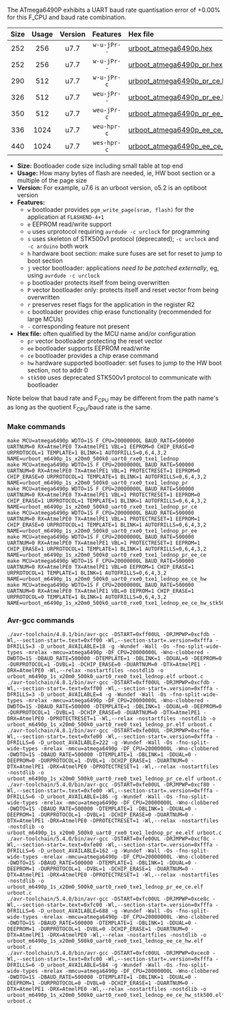 The ATmega6490P exhibits a UART baud rate quantisation error of +0.00% for this F_CPU and baud rate combination.

|Size|Usage|Version|Features|Hex file|
|:-:|:-:|:-:|:-:|:--|
|252|256|u7.7|`w-u-jPr--`|[urboot_atmega6490p.hex](https://raw.githubusercontent.com/stefanrueger/urboot.hex/main/u7.7/cores/megacore/atmega6490p/watchdog_1_s/external_oscillator/4608000_hz/115200_baud/uart0_rxe0_txe1/lednop/urboot_atmega6490p.hex)|
|252|256|u7.7|`w-u-jPr--`|[urboot_atmega6490p_pr.hex](https://raw.githubusercontent.com/stefanrueger/urboot.hex/main/u7.7/cores/megacore/atmega6490p/watchdog_1_s/external_oscillator/4608000_hz/115200_baud/uart0_rxe0_txe1/lednop/urboot_atmega6490p_pr.hex)|
|290|512|u7.7|`w-u-jPr-c`|[urboot_atmega6490p_pr_ce.hex](https://raw.githubusercontent.com/stefanrueger/urboot.hex/main/u7.7/cores/megacore/atmega6490p/watchdog_1_s/external_oscillator/4608000_hz/115200_baud/uart0_rxe0_txe1/lednop/urboot_atmega6490p_pr_ce.hex)|
|326|512|u7.7|`weu-jPr--`|[urboot_atmega6490p_pr_ee.hex](https://raw.githubusercontent.com/stefanrueger/urboot.hex/main/u7.7/cores/megacore/atmega6490p/watchdog_1_s/external_oscillator/4608000_hz/115200_baud/uart0_rxe0_txe1/lednop/urboot_atmega6490p_pr_ee.hex)|
|350|512|u7.7|`weu-jPr-c`|[urboot_atmega6490p_pr_ee_ce.hex](https://raw.githubusercontent.com/stefanrueger/urboot.hex/main/u7.7/cores/megacore/atmega6490p/watchdog_1_s/external_oscillator/4608000_hz/115200_baud/uart0_rxe0_txe1/lednop/urboot_atmega6490p_pr_ee_ce.hex)|
|336|1024|u7.7|`weu-hpr-c`|[urboot_atmega6490p_ee_ce_hw.hex](https://raw.githubusercontent.com/stefanrueger/urboot.hex/main/u7.7/cores/megacore/atmega6490p/watchdog_1_s/external_oscillator/4608000_hz/115200_baud/uart0_rxe0_txe1/lednop/urboot_atmega6490p_ee_ce_hw.hex)|
|440|1024|u7.7|`wes-hpr-c`|[urboot_atmega6490p_ee_ce_hw_stk500.hex](https://raw.githubusercontent.com/stefanrueger/urboot.hex/main/u7.7/cores/megacore/atmega6490p/watchdog_1_s/external_oscillator/4608000_hz/115200_baud/uart0_rxe0_txe1/lednop/urboot_atmega6490p_ee_ce_hw_stk500.hex)|

- **Size:** Bootloader code size including small table at top end
- **Usage:** How many bytes of flash are needed, ie, HW boot section or a multiple of the page size
- **Version:** For example, u7.6 is an urboot version, o5.2 is an optiboot version
- **Features:**
  + `w` bootloader provides `pgm_write_page(sram, flash)` for the application at `FLASHEND-4+1`
  + `e` EEPROM read/write support
  + `u` uses urprotocol requiring `avrdude -c urclock` for programming
  + `s` uses skeleton of STK500v1 protocol (deprecated); `-c urclock` and `-c arduino` both work
  + `h` hardware boot section: make sure fuses are set for reset to jump to boot section
  + `j` vector bootloader: applications *need to be patched externally*, eg, using `avrdude -c urclock`
  + `p` bootloader protects itself from being overwritten
  + `P` vector bootloader only: protects itself and reset vector from being overwritten
  + `r` preserves reset flags for the application in the register R2
  + `c` bootloader provides chip erase functionality (recommended for large MCUs)
  + `-` corresponding feature not present
- **Hex file:** often qualified by the MCU name and/or configuration
  + `pr` vector bootloader protecting the reset vector
  + `ee` bootloader supports EEPROM read/write
  + `ce` bootloader provides a chip erase command
  + `hw` hardware supported bootloader: set fuses to jump to the HW boot section, not to addr 0
  + `stk500` uses deprecated STK500v1 protocol to communicate with bootloader


Note below that baud rate and F<sub>CPU</sub> may be different from the path name's as long as the quotient F<sub>CPU</sub>/baud rate is the same.

### Make commands
```
make MCU=atmega6490p WDTO=1S F_CPU=20000000L BAUD_RATE=500000 UARTNUM=0 RX=AtmelPE0 TX=AtmelPE1 VBL=1 EEPROM=0 CHIP_ERASE=0 URPROTOCOL=1 TEMPLATE=1 BLINK=1 AUTOFRILLS=0,6,4,3,2 NAME=urboot_m6490p_1s_x20m0_500k0_uart0_rxe0_txe1_lednop
make MCU=atmega6490p WDTO=1S F_CPU=20000000L BAUD_RATE=500000 UARTNUM=0 RX=AtmelPE0 TX=AtmelPE1 VBL=1 PROTECTRESET=1 EEPROM=0 CHIP_ERASE=0 URPROTOCOL=1 TEMPLATE=1 BLINK=1 AUTOFRILLS=0,6,4,3,2 NAME=urboot_m6490p_1s_x20m0_500k0_uart0_rxe0_txe1_lednop_pr
make MCU=atmega6490p WDTO=1S F_CPU=20000000L BAUD_RATE=500000 UARTNUM=0 RX=AtmelPE0 TX=AtmelPE1 VBL=1 PROTECTRESET=1 EEPROM=0 CHIP_ERASE=1 URPROTOCOL=1 TEMPLATE=1 BLINK=1 AUTOFRILLS=0,6,4,3,2 NAME=urboot_m6490p_1s_x20m0_500k0_uart0_rxe0_txe1_lednop_pr_ce
make MCU=atmega6490p WDTO=1S F_CPU=20000000L BAUD_RATE=500000 UARTNUM=0 RX=AtmelPE0 TX=AtmelPE1 VBL=1 PROTECTRESET=1 EEPROM=1 CHIP_ERASE=0 URPROTOCOL=1 TEMPLATE=1 BLINK=1 AUTOFRILLS=0,6,4,3,2 NAME=urboot_m6490p_1s_x20m0_500k0_uart0_rxe0_txe1_lednop_pr_ee
make MCU=atmega6490p WDTO=1S F_CPU=20000000L BAUD_RATE=500000 UARTNUM=0 RX=AtmelPE0 TX=AtmelPE1 VBL=1 PROTECTRESET=1 EEPROM=1 CHIP_ERASE=1 URPROTOCOL=1 TEMPLATE=1 BLINK=1 AUTOFRILLS=0,6,4,3,2 NAME=urboot_m6490p_1s_x20m0_500k0_uart0_rxe0_txe1_lednop_pr_ee_ce
make MCU=atmega6490p WDTO=1S F_CPU=20000000L BAUD_RATE=500000 UARTNUM=0 RX=AtmelPE0 TX=AtmelPE1 VBL=0 EEPROM=1 CHIP_ERASE=1 URPROTOCOL=1 TEMPLATE=1 BLINK=1 AUTOFRILLS=0,6,4,3,2 NAME=urboot_m6490p_1s_x20m0_500k0_uart0_rxe0_txe1_lednop_ee_ce_hw
make MCU=atmega6490p WDTO=1S F_CPU=20000000L BAUD_RATE=500000 UARTNUM=0 RX=AtmelPE0 TX=AtmelPE1 VBL=0 EEPROM=1 CHIP_ERASE=1 URPROTOCOL=0 TEMPLATE=1 BLINK=1 AUTOFRILLS=0,6,4,3,2 NAME=urboot_m6490p_1s_x20m0_500k0_uart0_rxe0_txe1_lednop_ee_ce_hw_stk500
```

### Avr-gcc commands
```
./avr-toolchain/4.8.1/bin/avr-gcc -DSTART=0xff00UL -DRJMPWP=0xcfdb -Wl,--section-start=.text=0xff00 -Wl,--section-start=.version=0xfffa -DFRILLS=3 -D_urboot_AVAILABLE=18 -g -Wundef -Wall -Os -fno-split-wide-types -mrelax -mmcu=atmega6490p -DF_CPU=20000000L -Wno-clobbered -DWDTO=1S -DBAUD_RATE=500000 -DTEMPLATE=1 -DBLINK=1 -DDUAL=0 -DEEPROM=0 -DURPROTOCOL=1 -DVBL=1 -DCHIP_ERASE=0 -DUARTNUM=0 -DTX=AtmelPE1 -DRX=AtmelPE0 -Wl,--relax -nostartfiles -nostdlib -o urboot_m6490p_1s_x20m0_500k0_uart0_rxe0_txe1_lednop.elf urboot.c
./avr-toolchain/4.8.1/bin/avr-gcc -DSTART=0xff00UL -DRJMPWP=0xcfdb -Wl,--section-start=.text=0xff00 -Wl,--section-start=.version=0xfffa -DFRILLS=3 -D_urboot_AVAILABLE=4 -g -Wundef -Wall -Os -fno-split-wide-types -mrelax -mmcu=atmega6490p -DF_CPU=20000000L -Wno-clobbered -DWDTO=1S -DBAUD_RATE=500000 -DTEMPLATE=1 -DBLINK=1 -DDUAL=0 -DEEPROM=0 -DURPROTOCOL=1 -DVBL=1 -DCHIP_ERASE=0 -DUARTNUM=0 -DTX=AtmelPE1 -DRX=AtmelPE0 -DPROTECTRESET=1 -Wl,--relax -nostartfiles -nostdlib -o urboot_m6490p_1s_x20m0_500k0_uart0_rxe0_txe1_lednop_pr.elf urboot.c
./avr-toolchain/4.8.1/bin/avr-gcc -DSTART=0xfe00UL -DRJMPWP=0xcf6e -Wl,--section-start=.text=0xfe00 -Wl,--section-start=.version=0xfffa -DFRILLS=6 -D_urboot_AVAILABLE=222 -g -Wundef -Wall -Os -fno-split-wide-types -mrelax -mmcu=atmega6490p -DF_CPU=20000000L -Wno-clobbered -DWDTO=1S -DBAUD_RATE=500000 -DTEMPLATE=1 -DBLINK=1 -DDUAL=0 -DEEPROM=0 -DURPROTOCOL=1 -DVBL=1 -DCHIP_ERASE=1 -DUARTNUM=0 -DTX=AtmelPE1 -DRX=AtmelPE0 -DPROTECTRESET=1 -Wl,--relax -nostartfiles -nostdlib -o urboot_m6490p_1s_x20m0_500k0_uart0_rxe0_txe1_lednop_pr_ce.elf urboot.c
./avr-toolchain/5.4.0/bin/avr-gcc -DSTART=0xfe00UL -DRJMPWP=0xcf80 -Wl,--section-start=.text=0xfe00 -Wl,--section-start=.version=0xfffa -DFRILLS=6 -D_urboot_AVAILABLE=186 -g -Wundef -Wall -Os -fno-split-wide-types -mrelax -mmcu=atmega6490p -DF_CPU=20000000L -Wno-clobbered -DWDTO=1S -DBAUD_RATE=500000 -DTEMPLATE=1 -DBLINK=1 -DDUAL=0 -DEEPROM=1 -DURPROTOCOL=1 -DVBL=1 -DCHIP_ERASE=0 -DUARTNUM=0 -DTX=AtmelPE1 -DRX=AtmelPE0 -DPROTECTRESET=1 -Wl,--relax -nostartfiles -nostdlib -o urboot_m6490p_1s_x20m0_500k0_uart0_rxe0_txe1_lednop_pr_ee.elf urboot.c
./avr-toolchain/5.4.0/bin/avr-gcc -DSTART=0xfe00UL -DRJMPWP=0xcf8c -Wl,--section-start=.text=0xfe00 -Wl,--section-start=.version=0xfffa -DFRILLS=6 -D_urboot_AVAILABLE=162 -g -Wundef -Wall -Os -fno-split-wide-types -mrelax -mmcu=atmega6490p -DF_CPU=20000000L -Wno-clobbered -DWDTO=1S -DBAUD_RATE=500000 -DTEMPLATE=1 -DBLINK=1 -DDUAL=0 -DEEPROM=1 -DURPROTOCOL=1 -DVBL=1 -DCHIP_ERASE=1 -DUARTNUM=0 -DTX=AtmelPE1 -DRX=AtmelPE0 -DPROTECTRESET=1 -Wl,--relax -nostartfiles -nostdlib -o urboot_m6490p_1s_x20m0_500k0_uart0_rxe0_txe1_lednop_pr_ee_ce.elf urboot.c
./avr-toolchain/5.4.0/bin/avr-gcc -DSTART=0xfc00UL -DRJMPWP=0xce8c -Wl,--section-start=.text=0xfc00 -Wl,--section-start=.version=0xfffa -DFRILLS=6 -D_urboot_AVAILABLE=688 -g -Wundef -Wall -Os -fno-split-wide-types -mrelax -mmcu=atmega6490p -DF_CPU=20000000L -Wno-clobbered -DWDTO=1S -DBAUD_RATE=500000 -DTEMPLATE=1 -DBLINK=1 -DDUAL=0 -DEEPROM=1 -DURPROTOCOL=1 -DVBL=0 -DCHIP_ERASE=1 -DUARTNUM=0 -DTX=AtmelPE1 -DRX=AtmelPE0 -Wl,--relax -nostartfiles -nostdlib -o urboot_m6490p_1s_x20m0_500k0_uart0_rxe0_txe1_lednop_ee_ce_hw.elf urboot.c
./avr-toolchain/5.4.0/bin/avr-gcc -DSTART=0xfc00UL -DRJMPWP=0xcec0 -Wl,--section-start=.text=0xfc00 -Wl,--section-start=.version=0xfffa -DFRILLS=6 -D_urboot_AVAILABLE=584 -g -Wundef -Wall -Os -fno-split-wide-types -mrelax -mmcu=atmega6490p -DF_CPU=20000000L -Wno-clobbered -DWDTO=1S -DBAUD_RATE=500000 -DTEMPLATE=1 -DBLINK=1 -DDUAL=0 -DEEPROM=1 -DURPROTOCOL=0 -DVBL=0 -DCHIP_ERASE=1 -DUARTNUM=0 -DTX=AtmelPE1 -DRX=AtmelPE0 -Wl,--relax -nostartfiles -nostdlib -o urboot_m6490p_1s_x20m0_500k0_uart0_rxe0_txe1_lednop_ee_ce_hw_stk500.elf urboot.c
```

